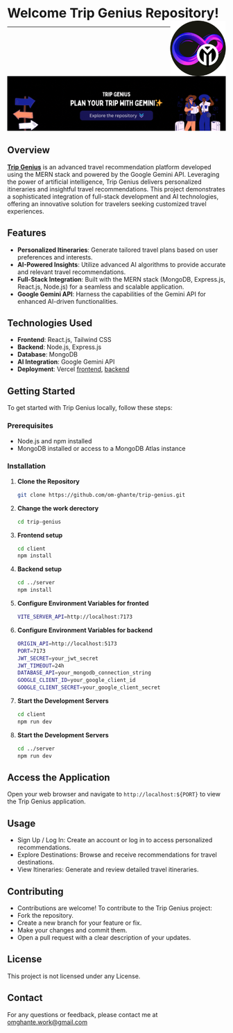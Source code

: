    <div align="left">
    <h3 style="margin: 0; font-size: 30px;">Welcome Trip Genius Repository!</h3>
  </div>
   <div align="right">
    <img src="./z-other/logo.png" width="128" align="right" />
  </div>


***

![Repository Banner](./z-other/Trip-Genius.gif)

## Overview

[**Trip Genius**](https://om-ghante-trip-genius.vercel.app/) is an advanced travel recommendation platform developed using the MERN stack and powered by the Google Gemini API. Leveraging the power of artificial intelligence, Trip Genius delivers personalized itineraries and insightful travel recommendations. This project demonstrates a sophisticated integration of full-stack development and AI technologies, offering an innovative solution for travelers seeking customized travel experiences.

## Features

- **Personalized Itineraries**: Generate tailored travel plans based on user preferences and interests.
- **AI-Powered Insights**: Utilize advanced AI algorithms to provide accurate and relevant travel recommendations.
- **Full-Stack Integration**: Built with the MERN stack (MongoDB, Express.js, React.js, Node.js) for a seamless and scalable application.
- **Google Gemini API**: Harness the capabilities of the Gemini API for enhanced AI-driven functionalities.

## Technologies Used

- **Frontend**: React.js, Tailwind CSS
- **Backend**: Node.js, Express.js
- **Database**: MongoDB
- **AI Integration**: Google Gemini API
- **Deployment**: Vercel [frontend](https://om-ghante-trip-genius.vercel.app/), [backend](https://trip-genius-server.vercel.app/)

## Getting Started

To get started with Trip Genius locally, follow these steps:

### Prerequisites

- Node.js and npm installed
- MongoDB installed or access to a MongoDB Atlas instance

### Installation

1. **Clone the Repository**

   ```bash
   git clone https://github.com/om-ghante/trip-genius.git
2. **Change the work derectory**

   ```bash
   cd trip-genius
3. **Frontend setup**

   ```bash
   cd client
   npm install
4. **Backend setup**

   ```bash
   cd ../server
   npm install
4. **Configure Environment Variables for fronted**

   ```bash
   VITE_SERVER_API=http://localhost:7173
4. **Configure Environment Variables for backend**

   ```bash
   ORIGIN_API=http://localhost:5173
   PORT=7173
   JWT_SECRET=your_jwt_secret
   JWT_TIMEOUT=24h
   DATABASE_API=your_mongodb_connection_string
   GOOGLE_CLIENT_ID=your_google_client_id
   GOOGLE_CLIENT_SECRET=your_google_client_secret
3. **Start the Development Servers**

   ```bash
   cd client
   npm run dev
4. **Start the Development Servers**

   ```bash
   cd ../server
   npm run dev

## Access the Application

Open your web browser and navigate to `http://localhost:${PORT}` to view the Trip Genius application.

## Usage
- Sign Up / Log In: Create an account or log in to access personalized recommendations.
- Explore Destinations: Browse and receive recommendations for travel destinations.
- View Itineraries: Generate and review detailed travel itineraries.

## Contributing
- Contributions are welcome! To contribute to the Trip Genius project:
- Fork the repository.
- Create a new branch for your feature or fix.
- Make your changes and commit them.
- Open a pull request with a clear description of your updates.

## License
 This project is not licensed under any License.

## Contact
 For any questions or feedback, please contact me at omghante.work@gmail.com